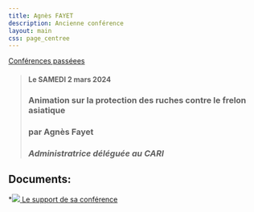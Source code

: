 ```yaml
---
title: Agnès FAYET
description: Ancienne conférence
layout: main
css: page_centree
---
```


[Conférences passéees](/agenda/conferences-passees/)

>  
> #### Le SAMEDI 2 mars 2024  
> ### **Animation sur la protection des ruches contre le frelon asiatique**
> ### par Agnès Fayet   
> ### *Administratrice déléguée au CARI*
>  


## Documents:

*[![](/static/img/pdf.jpg ) Le support de sa conférence](http://pdf.beequeen.be/agenda/conferences-passees/afayet/protection-des-ruches-contre-le-frelon-asiatique.pdf)
